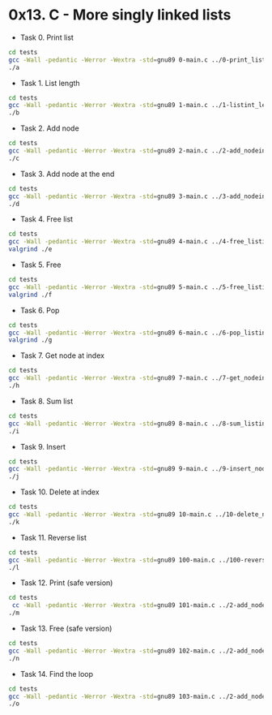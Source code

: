 # 0x13. C - More singly linked lists

- Task 0. Print list

```bash
cd tests
gcc -Wall -pedantic -Werror -Wextra -std=gnu89 0-main.c ../0-print_listint.c -o a
./a
```

- Task 1. List length

```bash
cd tests
gcc -Wall -pedantic -Werror -Wextra -std=gnu89 1-main.c ../1-listint_len.c -o b
./b
```

- Task 2. Add node

```bash
cd tests
gcc -Wall -pedantic -Werror -Wextra -std=gnu89 2-main.c ../2-add_nodeint.c ../0-print_listint.c -o c
./c
```

- Task 3. Add node at the end

```bash
cd tests
gcc -Wall -pedantic -Werror -Wextra -std=gnu89 3-main.c ../3-add_nodeint_end.c ../0-print_listint.c -o d
./d
```

- Task 4. Free list

```bash
cd tests
gcc -Wall -pedantic -Werror -Wextra -std=gnu89 4-main.c ../4-free_listint.c ../3-add_nodeint_end.c ../0-print_listint.c -o e
valgrind ./e
```

- Task 5. Free

```bash
cd tests
gcc -Wall -pedantic -Werror -Wextra -std=gnu89 5-main.c ../5-free_listint2.c ../3-add_nodeint_end.c ../0-print_listint.c -o f
valgrind ./f
```

- Task 6. Pop

```bash
cd tests
gcc -Wall -pedantic -Werror -Wextra -std=gnu89 6-main.c ../6-pop_listint.c ../3-add_nodeint_end.c ../0-print_listint.c -o g
valgrind ./g
```

- Task 7. Get node at index

```bash
cd tests
gcc -Wall -pedantic -Werror -Wextra -std=gnu89 7-main.c ../7-get_nodeint.c ../3-add_nodeint_end.c ../0-print_listint.c -o h
./h
```

- Task 8. Sum list

```bash
cd tests
gcc -Wall -pedantic -Werror -Wextra -std=gnu89 8-main.c ../8-sum_listint.c ../3-add_nodeint_end.c ../0-print_listint.c -o i
./i
```

- Task 9. Insert

```bash
cd tests
gcc -Wall -pedantic -Werror -Wextra -std=gnu89 9-main.c ../9-insert_nodeint.c ../0-print_listint.c ../1-listint_len.c ../3-add_nodeint_end.c ../5-free_listint2.c -o j
./j
```

- Task 10. Delete at index

```bash
cd tests
gcc -Wall -pedantic -Werror -Wextra -std=gnu89 10-main.c ../10-delete_nodeint.c ../0-print_listint.c ../1-listint_len.c ../3-add_nodeint_end.c ../5-free_listint2.c -o k
./k
```

- Task 11. Reverse list

```bash
cd tests
gcc -Wall -pedantic -Werror -Wextra -std=gnu89 100-main.c ../100-reverse_listint.c ../0-print_listint.c ../1-listint_len.c ../3-add_nodeint_end.c ../5-free_listint2.c -o l
./l
```

- Task 12. Print (safe version)

```bash
cd tests
 cc -Wall -pedantic -Werror -Wextra -std=gnu89 101-main.c ../2-add_nodeint.c ../101-print_listint_safe.c -o m
./m
```

- Task 13. Free (safe version)

```bash
cd tests
gcc -Wall -pedantic -Werror -Wextra -std=gnu89 102-main.c ../2-add_nodeint.c ../101-print_listint_safe.c ../102-free_listint_safe.c -o n
./n
```

- Task 14. Find the loop

```bash
cd tests
gcc -Wall -pedantic -Werror -Wextra -std=gnu89 103-main.c ../2-add_nodeint.c ../101-print_listint_safe.c ../102-free_listint_safe.c ../103-find_loop.c -o o
./o
```
